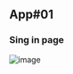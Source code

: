 ## App#01
### Sing in page
![image](https://github.com/mousiou/Web-dev/assets/images/75900418/83b5ffee-98ec-4f69-8839-f41178c2c771)
